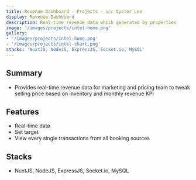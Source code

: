 ```yaml
---
title: Revenue Dashboard - Projects - 🇲🇾 Oyster Lee
display: Revenue Dashboard
description: Real-time revenue data which generated by properties
image: '/images/projects/intel-home.png'
gallery:
- '/images/projects/intel-home.png'
- '/images/projects/intel-chart.png'
stacks: 'NuxtJS, NodeJS, ExpressJS, Socket.io, MySQL'
---
```


## Summary
- Provides real-time revenue data for marketing and pricing team to tweak selling price based on inventory and monthly revenue KPI

## Features
- Real-time data
- Set target
- View every single transactions from all booking sources

## Stacks
- NuxtJS, NodeJS, ExpressJS, Socket.io, MySQL
